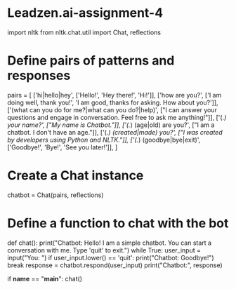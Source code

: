 # Leadzen.ai-assignment-4
import nltk
from nltk.chat.util import Chat, reflections

# Define pairs of patterns and responses
pairs = [
    ['hi|hello|hey', ['Hello!', 'Hey there!', 'Hi!']],
    ['how are you?', ['I am doing well, thank you!', 'I am good, thanks for asking. How about you?']],
    ['(what can you do for me?|what can you do?|help)', 
        ["I can answer your questions and engage in conversation. Feel free to ask me anything!"]],
    ['(.*) your name?', ["My name is Chatbot."]],
    ['(.*) (age|old) are you?', ["I am a chatbot. I don't have an age."]],
    ['(.*) (created|made) you?', ["I was created by developers using Python and NLTK."]],
    ['(.*) (goodbye|bye|exit)', ['Goodbye!', 'Bye!', 'See you later!']],
]

# Create a Chat instance
chatbot = Chat(pairs, reflections)

# Define a function to chat with the bot
def chat():
    print("Chatbot: Hello! I am a simple chatbot. You can start a conversation with me. Type 'quit' to exit.")
    while True:
        user_input = input("You: ")
        if user_input.lower() == 'quit':
            print("Chatbot: Goodbye!")
            break
        response = chatbot.respond(user_input)
        print("Chatbot:", response)

if __name__ == "__main__":
    chat()
